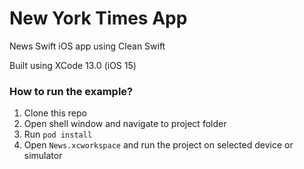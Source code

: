 # New York Times App

News Swift iOS app using Clean Swift

Built using XCode 13.0 (iOS 15)

### How to run the example?

1. Clone this repo
1. Open shell window and navigate to project folder
1. Run `pod install`
1. Open `News.xcworkspace` and run the project on selected device or simulator
